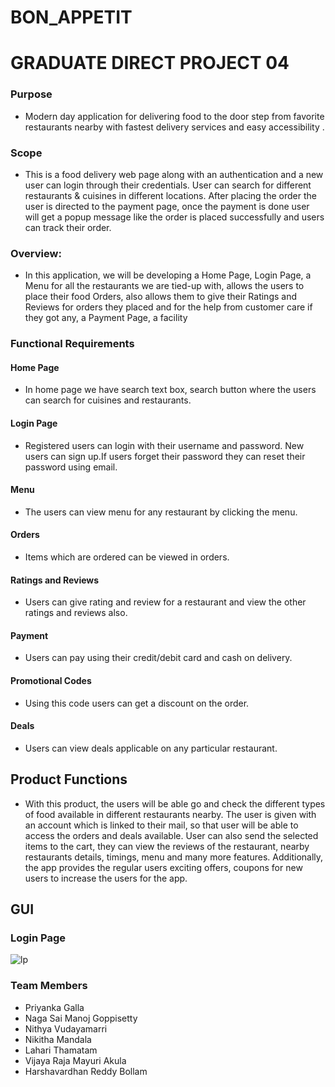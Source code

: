 # BON_APPETIT
# GRADUATE DIRECT PROJECT 04

### Purpose 
- Modern day application for delivering food to the door step from favorite restaurants nearby with fastest delivery services and easy accessibility .

### Scope
- This is a food delivery web page along with an authentication and a new user can login through their credentials. User can search for different restaurants & cuisines in different locations. After placing the order the user is directed to the payment page, once the payment is done user will get a popup message like the order is placed successfully and users can track their order.

### Overview:
- In this application, we will be developing a Home Page, Login Page, a Menu for all the restaurants we are tied-up with, allows the users to place their food Orders, also allows them to give their Ratings and Reviews for orders they placed and for the help from customer care if they got any, a Payment Page, a facility 

### Functional Requirements

#### Home Page
- In home page we have search text box, search button where the users can search for cuisines and restaurants.
#### Login Page
- Registered users can login with their username and password. New users can sign up.If users forget their password they can reset their password using email.
#### Menu
- The users can view menu for any restaurant by clicking the menu.
#### Orders 
- Items which are ordered can be viewed in orders.
#### Ratings and Reviews
- Users can give rating and review for a restaurant and view the other ratings and reviews also.
#### Payment 
- Users can pay using their credit/debit card and cash on delivery.
#### Promotional Codes 
- Using this code users can get a discount on the order.
#### Deals
- Users can view deals applicable on any particular restaurant.


## Product Functions  
- With this product, the users will be able go and check the different types of food available in different restaurants nearby. The user is given with an account which is linked to their mail, so that user will be able to access the orders and deals available. User can also send the selected items to the cart, they can view the reviews of the restaurant, nearby restaurants details, timings, menu and many more features. Additionally, the app provides the regular users exciting offers, coupons for new users to increase the users for the app.


## GUI
### Login Page

![lp]()


### Team Members

-	Priyanka Galla
-	Naga Sai Manoj Goppisetty 
-	Nithya Vudayamarri
-	Nikitha Mandala
-	Lahari Thamatam
-	Vijaya Raja Mayuri Akula
-	Harshavardhan Reddy Bollam



